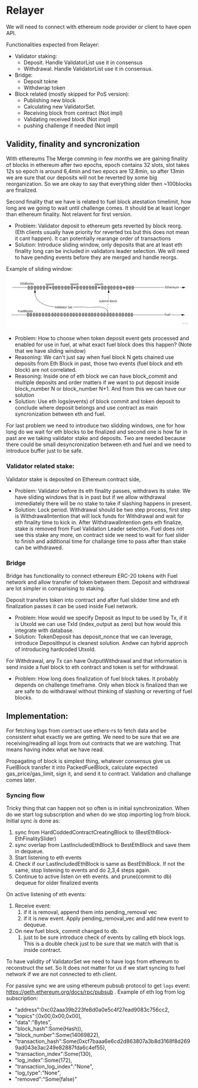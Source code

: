 

# Relayer


We will need to connect with ethereum node provider or client to have open API.

Functionalities expected from Relayer:

* Validator staking:
    * Deposit. Handle ValidatorList use it in consensus
    * Withdrawal. Handle ValidatorList use it in consensus.
* Bridge:
    * Deposit tokne
    * Withdwrap token
* Block related (mostly skipped for PoS version):
    * Publishing new block
    * Calculating new ValidatorSet.
    * Receiving block from contract (Not impl)
    * Validating received block (Not impl)
    * pushing challenge if needed (Not impl)

## Validity, finality and syncronization

With ethereums The Merge comming in few months we are gaining finality of blocks in ethereum after two epochs, epoch contains 32 slots, slot takes 12s so epoch is around 6,4min and two epocs are 12.8min, so after 13min we are sure that our deposits will not be reverted by some big reorganization. So we are okay to say that everything older then ~100blocks are finalized.

Second finality that we have is related to fuel block atestation timelimit, how long are we going to wait until challenge comes. It should be at least longer than ethereum finality. Not relavent for first version.

- Problem: Validator deposit to ethereum gets reverted by block reorg. (Eth clients usually have priority for reverted txs but this does not mean it cant happen). It can potentially rearange order of transactions
- Solution: Introduce sliding window, only deposits that are at least eth finality long can be included in validators leader selection. We will need to have pending events before they are merged and handle reorgs.

Example of sliding window:
![Sliding Window](../docs/diagrams/fuel_v2_validator_sliding_window.jpg)

- Problem: How to choose when token deposit event gets processed and enabled for use in fuel, at what exact fuel block does this happen? (Note that we have sliding window)
- Reasoning: We can't just say when fuel block N gets chained use deposits from Eth Block in past, those two events (fuel block and eth block) are not correlated.
- Reasoning: Inside one of eth block we can have block_commit and multiple deposits and order matters if we want to put deposit inside block_number N or block_number N+1. And from this we can have our solution
- Solution: Use eth logs(events) of block commit and token deposit to conclude where deposit belongs and use contract as main syncronization between eth and fuel. 

For last problem we need to introduce two slidding windows, one for how long do we wait for eth blocks to be finalized and second one is how far in past are we taking validator stake and deposits. Two are needed because there could be small desyncronization between eth and fuel and we need to introduce buffer just to be safe.

### Validator related stake:
Validator stake is deposited on Ethereum contract side,

- Problem: Validator before its eth finality passes, withdraws its stake. We have sliding windows that is in past but if we allow withdrawal immediately there will be no stake to take if slashing happens in present.
- Solution: Lock period. Withdrawal should be two step process, first step is WithdrawalIntention that will lock funds for Withdrawal and wait for eth finality time to kick in. After WithdrawalIntention gets eth finalize, stake is removed from Fuel Validation Leader selection. Fuel does not see this stake any more, on contract side we need to wait for fuel slider to finish and additional time for challange time to pass after than stake can be withdrawed.

### Bridge

Bridge has functionality to connect ethereum ERC-20 tokens with Fuel network and allow transfer of token between them. Deposit and withdrawal are lot simpler in comparising to staking.

Deposit transfers token into contract and after fuel slidder time and eth finalization passes it can be used inside Fuel network.

- Problem: How would we specify Deposit as Input to be used by Tx, if it is UtxoId we can use TxId (index_output as zero) but how would this integrate with database.
- Solution: TokenDeposit has deposit_nonce that we can leverage, introduce DepositInput is cleanest solution. Andwe can hybrid approch of introducing hardcoded UtxoId. 

For Withdrawal, any Tx can have OutputWithdrawal and that information is send inside a fuel block to eth contract and token is set for withdrawal.

- Problem: How long does finalization of fuel block takes. It probably depends on challenge timeframe. Only when block is finalized than we are safe to do withdrawal without thinking of slashing or reverting of fuel blocks.

## Implementation:

For fetching logs from contract use ethers-rs to fetch data and be consistent what exactly we are getting. We need to be sure that we are receiving/reading all logs from out contracts that we are watching. That means having index what we have read.

Propagating of block is simplest thing, whatever consensus give us FuelBlock transfer it into PackedFuelBlock, calculate expected gas_price/gas_limit, sign it, and send it to contract. Validation and challange comes later.

### Syncing flow

Tricky thing that can happen not so often is in initial synchronization. When do we start log subscription and when do we stop importing log from block. Initial sync is done as:
1. sync from HardCoddedContractCreatingBlock to (BestEthBlock-EthFinalitySlider)
2. sync overlap from LastIncludedEthBlock to BestEthBlock and save them in dequeue.
3. Start listening to eth events
4. Check if our LastIncludedEthBlock is same as BestEthBlock.
  If not the same, stop listening to events and do 2,3,4 steps again.
7. Continue to active listen on eth events. and prune(commit to db) dequeue for older finalized events

On active listening of eth events:
1. Receive event:
    1. if it is removal, append them into pending_removal vec
    2. if it is new event. Apply pending_removal_vec and add new event to dequeue.
2. On new fuel block, commit changed to db.
     1. just to be sure introduce check of events by calling eth block logs. This is a double check just to be sure
         that we match with that is inside contract.

To have validity of ValidatorSet we need to have logs from ethereum to reconstruct the set. So It does not matter for us if we start syncing to fuel network if we are not connected to eth client.

For passive sync we are using ethereum pubsub protocol to get `logs` event: https://geth.ethereum.org/docs/rpc/pubsub . Example of eth log from log subscription:
* "address":0xc02aaa39b223fe8d0a0e5c4f27ead9083c756cc2,
* "topics":[0x00,0x00,0x00],
* "data":"Bytes",
* "block_hash":Some(Hash)),
* "block_number":Some(14069822),
* "transaction_hash":Some(0xcf7baaa6e6cd2d863807a3b8d3168f8d2699ad043e3ac249e82887fda6c4ef55),
* "transaction_index":Some(130),
* "log_index":Some(172),
* "transaction_log_index":"None",
* "log_type":"None",
* "removed":"Some(false)"